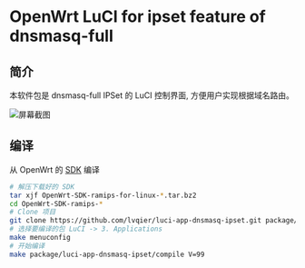 OpenWrt LuCI for ipset feature of dnsmasq-full
===

简介
---

本软件包是 dnsmasq-full IPSet 的 LuCI 控制界面,
方便用户实现根据域名路由。

![屏幕截图](https://github.com/lvqier/luci-app-dnsmasq-ipset/raw/master/images/screenshot.png)


编译
---

从 OpenWrt 的 [SDK][openwrt-sdk] 编译  
```bash
# 解压下载好的 SDK
tar xjf OpenWrt-SDK-ramips-for-linux-*.tar.bz2
cd OpenWrt-SDK-ramips-*
# Clone 项目
git clone https://github.com/lvqier/luci-app-dnsmasq-ipset.git package/luci-app-dnsmasq-ipset
# 选择要编译的包 LuCI -> 3. Applications
make menuconfig
# 开始编译
make package/luci-app-dnsmasq-ipset/compile V=99
```

 [openwrt-sdk]: https://wiki.openwrt.org/doc/howto/obtain.firmware.sdk
 [uci]: https://wiki.openwrt.org/doc/uci

